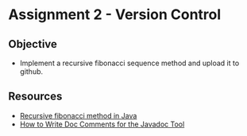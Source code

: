 # Assignment 2 - Version Control
## Objective
* Implement a recursive fibonacci sequence method and upload it to github.
## Resources
* [Recursive fibonacci method in Java](https://www.tutorialspoint.com/recursive-fibonacci-method-in-java)
* [How to Write Doc Comments for the Javadoc Tool](https://www.oracle.com/technical-resources/articles/java/javadoc-tool.html)